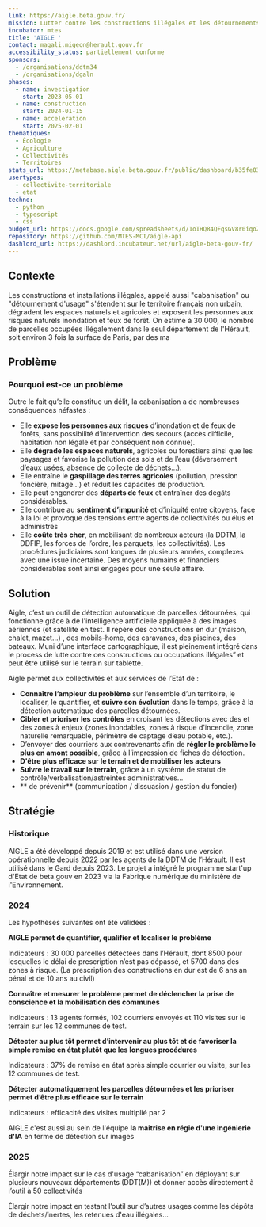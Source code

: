 ```yaml
---
link: https://aigle.beta.gouv.fr/
mission: Lutter contre les constructions illégales et les détournements d’usages d’espaces naturels, agricoles et forestiers.
incubator: mtes
title: 'AIGLE '
contact: magali.migeon@herault.gouv.fr
accessibility_status: partiellement conforme
sponsors:
  - /organisations/ddtm34
  - /organisations/dgaln
phases:
  - name: investigation
    start: 2023-05-01
  - name: construction
    start: 2024-01-15
  - name: acceleration
    start: 2025-02-01
thematiques:
  - Écologie
  - Agriculture
  - Collectivités
  - Territoires
stats_url: https://metabase.aigle.beta.gouv.fr/public/dashboard/b35fe033-9bb4-4f10-a0a8-bf5809383fba
usertypes:
  - collectivite-territoriale
  - etat
techno:
  - python
  - typescript
  - css
budget_url: https://docs.google.com/spreadsheets/d/1oIHQ84QFqsGV8r0iqoZhQCcQIi4TGKJYIRNHtw4mLdU/edit?usp=sharing
repository: https://github.com/MTES-MCT/aigle-api
dashlord_url: https://dashlord.incubateur.net/url/aigle-beta-gouv-fr/
---
```

## Contexte
Les constructions et installations illégales, appelé aussi "cabanisation" ou "détournement d'usage" s'étendent sur le territoire français non urbain, dégradent les espaces naturels et agricoles et exposent les personnes aux risques naturels inondation et feux de forêt. 
On estime à 30 000,  le nombre de parcelles occupées illégalement dans le seul département de l'Hérault, soit environ 3 fois la surface de Paris, par des ma

## Problème

### Pourquoi est-ce un problème
Outre le fait qu’elle constitue un délit, la cabanisation a de nombreuses conséquences néfastes : 
- Elle **expose les personnes aux risques** d’inondation et de feux de forêts, sans possibilité d’intervention des secours (accès difficile, habitation non légale et par conséquent non connue).
- Elle **dégrade les espaces naturels**, agricoles ou forestiers ainsi que les paysages et favorise la pollution des sols et de l’eau (déversement d’eaux usées, absence de collecte de déchets…).
- Elle entraîne le **gaspillage des terres agricoles** (pollution, pression foncière, mitage…) et réduit les capacités de production.
- Elle peut engendrer des **départs de feux** et entraîner des dégâts considérables. 
- Elle contribue au **sentiment d’impunité** et d’iniquité entre citoyens, face à la loi et provoque des tensions entre agents de collectivités ou élus et administrés 
- Elle **coûte très cher**, en mobilisant de nombreux acteurs (la DDTM, la DDFIP, les forces de l’ordre, les parquets, les collectivités). Les procédures judiciaires sont longues de plusieurs années, complexes avec une issue incertaine. Des moyens humains et financiers considérables sont ainsi engagés pour une seule affaire.


## Solution
Aigle, c’est un outil de détection automatique de parcelles détournées, qui fonctionne grâce à de l'intelligence artificielle appliquée à des images aériennes (et satellite en test. Il repère des constructions en dur (maison, chalet, mazet…) , des mobils-home, des caravanes, des piscines, des bateaux. Muni d’une interface cartographique, il est pleinement intégré dans le process de lutte contre  ces constructions ou occupations illégales” et peut être utilisé sur le terrain sur tablette.  

Aigle permet aux collectivités et aux services de l’Etat de :
- **Connaître l’ampleur du problème** sur l’ensemble d’un territoire, le localiser, le quantifier, et **suivre son évolution** dans le temps, grâce à la détection automatique des parcelles détournées.
- **Cibler et prioriser les contrôles** en croisant les détections avec des et des zones à enjeux (zones inondables, zones à risque d'incendie, zone naturelle remarquable, périmètre de captage d’eau potable, etc.).
- D’envoyer des courriers aux contrevenants afin de **régler le problème le plus en amont possible**, grâce à l’impression de fiches de détection.
-  **D'être plus efficace sur le terrain et de mobiliser les acteurs** 
- **Suivre le travail sur le terrain**, grâce à un système de statut de contrôle/verbalisation/astreintes administratives...
- ** de prévenir** (communication / dissuasion / gestion du foncier)



## Stratégie

### Historique
AIGLE a été développé depuis 2019 et est utilisé dans une version opérationnelle depuis 2022 par les agents de la DDTM de l’Hérault. Il est utilisé dans le Gard depuis 2023.  Le projet a intégré le programme start'up d'Etat de beta.gouv en 2023 via la Fabrique numérique du ministère de l'Environnement.

### 2024
Les hypothèses suivantes ont été validées :

**AIGLE permet de quantifier, qualifier et localiser le problème**

Indicateurs : 30 000 parcelles détectées dans l’Hérault, dont 8500 pour lesquelles le délai de prescription n’est pas dépassé, et 5700 dans des zones à risque. (La prescription des constructions en dur est de 6 ans an pénal et de 10 ans au civil)

**Connaître et mesurer le problème permet de déclencher la prise de conscience et la mobilisation des communes**	

Indicateurs : 13 agents formés, 102 courriers envoyés et 110 visites sur le terrain sur les 12 communes de test.

**Détecter au plus tôt permet d’intervenir au plus tôt et de favoriser la simple remise en état plutôt que les longues procédures**

Indicateurs : 37% de remise en état après simple courrier ou visite, sur les 12 communes de test.

**Détecter automatiquement les parcelles détournées et les prioriser permet d’être plus efficace sur le terrain**

Indicateurs : efficacité des visites multiplié par 2

AIGLE c'est aussi au sein de l'équipe  **la maitrise en régie d'une ingénierie d'IA** en terme de détection sur images

### 2025
Élargir notre impact sur le cas d'usage “cabanisation” en déployant sur plusieurs  nouveaux départements (DDT(M)) et donner accès directement à l’outil à 50 collectivités

Élargir notre impact en testant l’outil sur d’autres usages comme les dépôts de déchets/inertes, les retenues d'eau illégales...